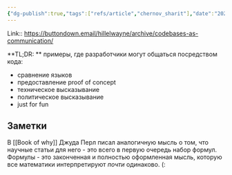 ```yaml
---
{"dg-publish":true,"tags":["refs/article","chernov_sharit"],"date":"2022-05-24T09:25:43+03:00","modified_at":"2022-05-24T09:36:18+03:00","published_at":"2022-05-24T09:32:40+03:00","title":"Codebase a communication","permalink":"/refs/202205240925/","dgHomeLink":false,"dgPassFrontmatter":true}
---
```



Link:: https://buttondown.email/hillelwayne/archive/codebases-as-communication/

**TL;DR: ** примеры, где разработчики могут общаться посредством кода:
- сравнение языков
- предоставление proof of concept
- техническое высказывание
- политическое высказывание
- just for fun

## Заметки

В [[Book of why]] Джуда Перл писал аналогичную мысль о том, что научные статьи для него - это всего в первую очередь набор формул. Формулы - это законченная и полностью оформленная мысль, которую все математики интерпретируют *почти* одинаково. (:
